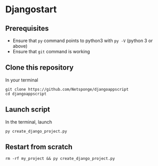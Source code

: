 # Djangostart

## Prerequisites

- Ensure that `py` command points to python3 with `py -V` (python 3 or above)
- Ensure that `git` command is working

## Clone this repository

In your terminal

```shell
git clone https://github.com/Netsponge/djangoappscript
cd djangoappscript
```

## Launch script

In the terminal, launch

```shell
py create_django_project.py
```

## Restart from scratch

```shell
rm -rf my_project && py create_django_project.py
```
